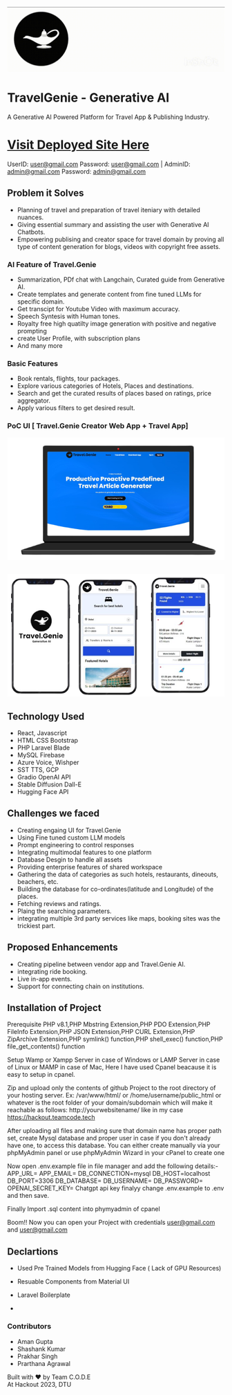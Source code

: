 ![](./resources/logo.gif)
# TravelGenie - Generative AI 
A Generative AI Powered Platform for Travel App & Publishing Industry.


# [Visit Deployed Site Here](https://hackout.teamcode.tech/)  
UserID: user@gmail.com 
Password: user@gmail.com    |   AdminID: admin@gmail.com
Password: admin@gmail.com

## Problem it Solves

- Planning of  travel and preparation of travel iteniary with detailed nuances.
- Giving essential summary and assisting the user with Generative AI Chatbots.
- Empowering publising and creator space for travel domain by proving all type of content generation for blogs, videos with copyright free assets.

### AI Feature of Travel.Genie
- Summarization, PDf chat with Langchain, Curated guide from Generative AI.
- Create templates and generate content from fine tuned LLMs for specific domain.
- Get transcipt for Youtube Video with maximum accuracy.
- Speech Syntesis with Human tones.
- Royalty free high quatilty image generation with positive and negative prompting
- create User Profile, with subscription plans
- And many more
### Basic Features
- Book rentals, flights, tour packages.
- Explore various categories of Hotels, Places and destinations.
- Search and get the curated results of places based on ratings, price aggregator.
- Apply various filters to get desired result.



### PoC UI [ Travel.Genie Creator Web App + Travel App] 
<pre>
<img src="./resources/1.png" alt="1"  /><img src="./resources/2.png" alt="1"  /><img src="./resources/3.png" alt="1"  /><img src="./resources/4.png" alt="1"  />
</pre>

<pre>

<img src="./resources/ui.png" alt="1"  /><img src="./resources/ui.png" alt="1"  />
</pre>

## Technology Used
- React, Javascript
- HTML CSS Bootstrap
- PHP Laravel Blade
- MySQL Firebase 
- Azure Voice, Wishper
- SST TTS, GCP
- Gradio OpenAI API
- Stable Diffusion Dall-E
- Hugging Face API

## Challenges we faced
- Creating engaing UI for Travel.Genie
- Using Fine tuned custom LLM models
- Prompt engineering to control responses
- Integrating multimodal features to one platform
- Database Desgin to handle all assets
- Providing enterprise features of shared workspace
- Gathering the data of categories as such hotels, restaurants, dineouts, beachers, etc.
- Building the database for co-ordinates(latitude and Longitude) of the places.
- Fetching reviews and ratings.
- Plaing the searching parameters.
- integrating multiple 3rd party services like maps, booking sites was the trickiest part.

## Proposed Enhancements
- Creating pipeline between vendor app and Travel.Genie AI.
- integrating ride booking.
- Live in-app events.
- Support for connecting chain on institutions.

## Installation of Project
Prerequisite
PHP v8.1,PHP Mbstring Extension,PHP PDO Extension,PHP FileInfo Extension,PHP JSON Extension,PHP CURL Extension,PHP ZipArchive Extension,PHP symlink() function,PHP shell_exec() function,PHP file_get_contents() function

Setup Wamp or Xampp Server in case of Windows or LAMP Server in case of Linux or MAMP in case of Mac, Here I have used Cpanel beacause it is easy to setup in cpanel.

Zip and upload only the contents of github Project to the root directory of your hosting server. Ex: /var/www/html/ or /home/username/public_html or whatever is the root folder of your domain/subdomain which will make it reachable as follows: http://yourwebsitename/ like in my case https://hackout.teamcode.tech

After uploading all files and making sure that domain name has proper path set, create Mysql database and proper user in case if you don't already have one, to access this database. You can either create manually via your phpMyAdmin panel or use phpMyAdmin Wizard in your cPanel to create one

Now open .env.example file in file manager and add the following details:- APP_URL= APP_EMAIL= DB_CONNECTION=mysql DB_HOST=localhost DB_PORT=3306 DB_DATABASE= DB_USERNAME= DB_PASSWORD= OPENAI_SECRET_KEY= Chatgpt api key finalyy change .env.example to .env and then save.

Finally Import .sql content into phymyadmin of cpanel

Boom!! Now you can open your Project with credentials user@gmail.com and user@gmail.com

## Declartions
- Used Pre Trained Models from Hugging Face ( Lack of GPU Resources)
- Resuable Components from Material UI
- Laravel Boilerplate

- 
### Contributors
- Aman Gupta 
- Shashank Kumar
- Prakhar Singh
- Prarthana Agrawal

Built with ❤️ by Team C.O.D.E <br>
At Hackout 2023, DTU
